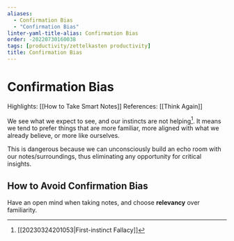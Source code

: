 ```yaml
---
aliases:
  - Confirmation Bias
  - "Confirmation Bias"
linter-yaml-title-alias: Confirmation Bias
order: -20220730160038
tags: [productivity/zettelkasten productivity]
title: Confirmation Bias
---
```


# Confirmation Bias

Highlights: [[How to Take Smart Notes]]
References: [[Think Again]]

We see what we expect to see, and our instincts are not helping[^1]. It means we tend to prefer things that are more familiar, more aligned with what we already believe, or more like ourselves.

This is dangerous because we can unconsciously build an echo room with our notes/surroundings, thus eliminating any opportunity for critical insights.

## How to Avoid Confirmation Bias

Have an open mind when taking notes, and choose **relevancy** over familiarity.

[^1]: [[20230324201053|First-instinct Fallacy]]